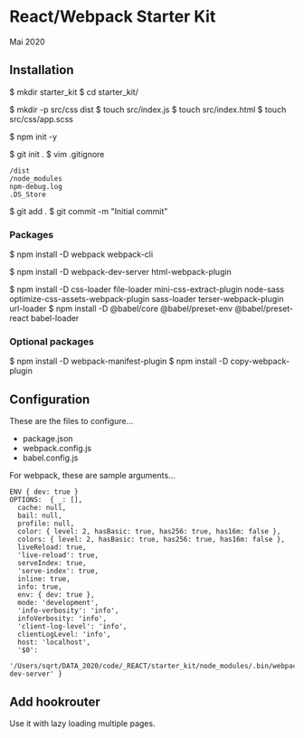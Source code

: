 # React/Webpack Starter Kit
Mai 2020

## Installation

$ mkdir starter_kit
$ cd starter_kit/

$ mkdir -p src/css dist
$ touch src/index.js
$ touch src/index.html
$ touch src/css/app.scss

$ npm init -y


$ git init .
$ vim .gitignore

```
/dist
/node_modules
npm-debug.log
.DS_Store
```

$ git add .
$ git commit -m "Initial commit"

### Packages

$ npm install -D webpack webpack-cli

$ npm install -D webpack-dev-server html-webpack-plugin

$ npm install -D css-loader file-loader mini-css-extract-plugin node-sass optimize-css-assets-webpack-plugin sass-loader terser-webpack-plugin url-loader
$ npm install -D @babel/core @babel/preset-env @babel/preset-react babel-loader

### Optional packages

$ npm install -D webpack-manifest-plugin
$ npm install -D copy-webpack-plugin

## Configuration

These are the files to configure...

* package.json
* webpack.config.js
* babel.config.js

For webpack, these are sample arguments...

```
ENV { dev: true }
OPTIONS:  { _: [],
  cache: null,
  bail: null,
  profile: null,
  color: { level: 2, hasBasic: true, has256: true, has16m: false },
  colors: { level: 2, hasBasic: true, has256: true, has16m: false },
  liveReload: true,
  'live-reload': true,
  serveIndex: true,
  'serve-index': true,
  inline: true,
  info: true,
  env: { dev: true },
  mode: 'development',
  'info-verbosity': 'info',
  infoVerbosity: 'info',
  'client-log-level': 'info',
  clientLogLevel: 'info',
  host: 'localhost',
  '$0':
   '/Users/sqrt/DATA_2020/code/_REACT/starter_kit/node_modules/.bin/webpack-dev-server' }
```

## Add hookrouter

Use it with lazy loading multiple pages.